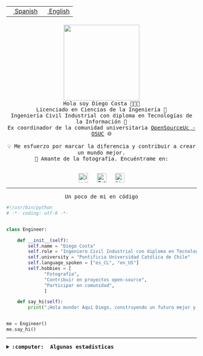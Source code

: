 <table border="0"  align="right">
 <tr><td><a href="README.md"><img src="https://upload.wikimedia.org/wikipedia/commons/thumb/8/89/Bandera_de_Espa%C3%B1a.svg/1200px-Bandera_de_Espa%C3%B1a.svg.png" height="10"> Spanish</a></td>
 <td><a href="README.en.md"><img src="https://upload.wikimedia.org/wikipedia/commons/a/a4/Flag_of_the_United_States.svg" height="10"> English</a></td></tr>
</table><br><br><br>

<p align="center">
  <img src="https://github.com/diegocostares/diegocostares/blob/main/Images/aaa2.gif?raw=true" height="200px" weight="200px">
  <br><samp>
    Hola soy Diego Costa 👨🏻‍💻<br>
    Licenciado en Ciencias de la Ingeniería 🤖<br>
    Ingeniería Civil Industrial con diploma en Tecnologías de la Información 🧠<br>
    Ex coordinador de la comunidad universitaria <a href="https://github.com/open-source-uc">OpenSourceUc - OSUC</a> 🌐<br>
  <br>
    💡 Me esfuerzo por marcar la diferencia y contribuir a crear un mundo mejor.<br>
    📸 Amante de la fotografía. Encuéntrame en: <br>
  <br></samp>
</p>

<p align="center">
   <a href="https://instagram.com/diegocosta_no" target="blank">
      <img align="center" src="https://cdn.jsdelivr.net/npm/simple-icons@3.0.1/icons/instagram.svg" alt="instagram" height="25px" width="25px" />
      &#8203;
   </a>
   &nbsp; &nbsp; &nbsp;
   <a href="https://t.me/diegocosta_no" target="blank">
      <img align="center" alt="Telegram" width="25px" src="https://icons-for-free.com/iconfiles/png/512/Telegram-1324888767380505522.png" />
      &#8203;
   </a>
   &nbsp; &nbsp; &nbsp;
   <a href="https://www.linkedin.com/in/diegocostar/" target="blank">
      <img align="center" alt="LinkedIn" width="25px" src="https://img.icons8.com/metro/452/linkedin.png" />
      &#8203;
   </a>
</p>

---

<p align="center"><front size="25"><samp>Un poco de mi en código</samp></front></p>

```python
#!/usr/bin/python
# -*- coding: utf-8 -*-


class Engineer:

    def __init__(self):
        self.name = "Diego Costa"
        self.role = "Ingeniero Civil Industrial con diploma en Tecnologías de la Información"
        self.university = "Pontificia Universidad Católica de Chile"
        self.language_spoken = ["es_CL", "en_US"]
        self.hobbies = [
              "Fotografía",
              "Contribuir en proyectos open-source",
              "Participar en comunidad",
              ]

    def say_hi(self):
        print("¡Hola mundo! Aquí Diego, construyendo un futuro mejor y cambiando el mundo.")


me = Engineer()
me.say_hi()
```

---

<details>
  <summary><b><samp>:computer: &nbsp;Algunas estadísticas</samp></b></summary>
  <br/></p>

<!--START_SECTION:waka-->
![Code Time](http://img.shields.io/badge/Code%20Time-1%2C865%20hrs%207%20mins-blue)

📅 **Soy más productivo los Miércoles** 

```text
Lunes                    12712 commits       █░░░░░░░░░░░░░░░░░░░░░░░░   05.76 % 
Martes                   7516 commits        █░░░░░░░░░░░░░░░░░░░░░░░░   03.40 % 
Miércoles                70747 commits       ████████░░░░░░░░░░░░░░░░░   32.05 % 
Jueves                   58754 commits       ███████░░░░░░░░░░░░░░░░░░   26.61 % 
Viernes                  64448 commits       ███████░░░░░░░░░░░░░░░░░░   29.19 % 
Sábado                   6220 commits        █░░░░░░░░░░░░░░░░░░░░░░░░   02.82 % 
Domingo                  368 commits         ░░░░░░░░░░░░░░░░░░░░░░░░░   00.17 % 
```


📊 **Esta semana me dediqué a** 

```text
🐱‍💻 Proyectos: 
buk-webapp               18 hrs 32 mins      ████████████████████░░░░░   80.25 % 
seminario_ia             3 hrs 8 mins        ███░░░░░░░░░░░░░░░░░░░░░░   13.59 % 
compilado                39 mins             █░░░░░░░░░░░░░░░░░░░░░░░░   02.87 % 
plaintext                21 mins             ░░░░░░░░░░░░░░░░░░░░░░░░░   01.58 % 
BetpracticeSpider        18 mins             ░░░░░░░░░░░░░░░░░░░░░░░░░   01.31 % 
```


 Last Updated on 16/09/2024 21:39:24 UTC
<!--END_SECTION:waka-->

<p align="center"> <img src="https://github-readme-stats.vercel.app/api?username=diegocostares&show_icons=true&theme=ayu-mirage" alt="abhisheknaiidu" /></p>

</details>
